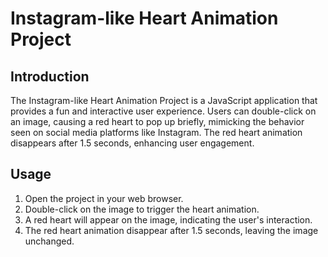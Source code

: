 # Instagram-like Heart Animation Project

## Introduction

The Instagram-like Heart Animation Project is a JavaScript application that provides a fun and interactive user experience. Users can double-click on an image, causing a red heart to pop up briefly, mimicking the behavior seen on social media platforms like Instagram. The red heart animation disappears after 1.5 seconds, enhancing user engagement.

## Usage

1. Open the project in your web browser.
2. Double-click on the image to trigger the heart animation.
3. A red heart will appear on the image, indicating the user's interaction.
4. The red heart animation disappear after 1.5 seconds, leaving the image unchanged.
